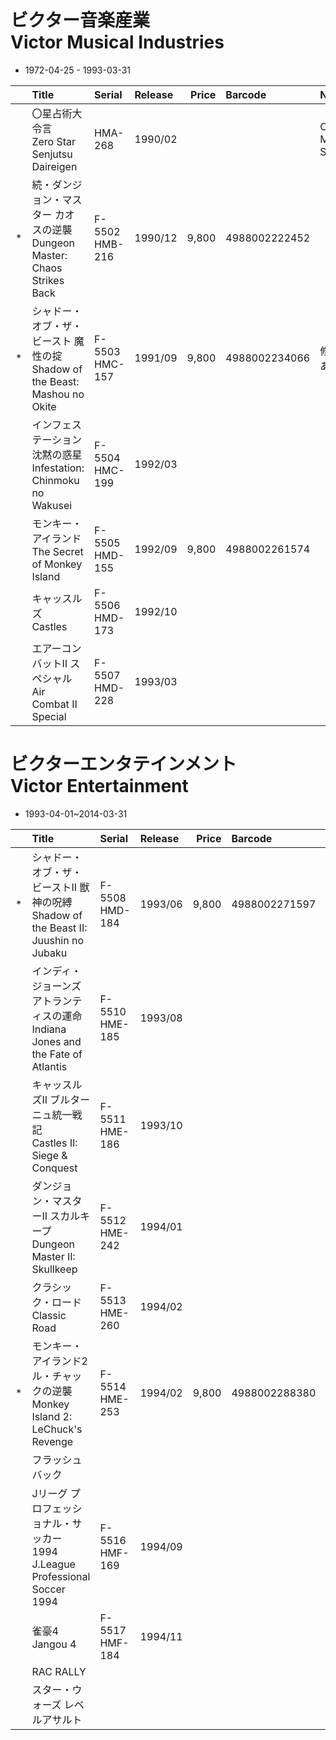 # ビクター音楽産業<br>Victor Musical Industries
* 1972-04-25 - 1993-03-31

||Title|Serial|Release|Price|Barcode|Note|
|:-:|:-|:-|:-|-:|:-|:-|
||〇星占術大令言<br>Zero Star Senjutsu Daireigen|HMA-268|1990/02|||CROSS MEDia SOFT|
|*|続・ダンジョン・マスター カオスの逆襲<br>Dungeon Master: Chaos Strikes Back|F-5502<br>HMB-216|1990/12|9,800|4988002222452||
|*|シャドー・オブ・ザ・ビースト 魔性の掟<br>Shadow of the Beast: Mashou no Okite|F-5503<br>HMC-157|1991/09|9,800|4988002234066|修正版あり|
||インフェステーション 沈黙の惑星<br>Infestation: Chinmoku no Wakusei|F-5504<br>HMC-199|1992/03||||
||モンキー・アイランド<br>The Secret of Monkey Island|F-5505<br>HMD-155|1992/09|9,800|4988002261574||
||キャッスルズ<br>Castles|F-5506<br>HMD-173|1992/10||||
||エアーコンバットII スペシャル<br>Air Combat II Special|F-5507<br>HMD-228|1993/03||||

# ビクターエンタテインメント<br>Victor Entertainment
* 1993-04-01~2014-03-31

||Title|Serial|Release|Price|Barcode|Note|
|:-:|:-|:-|:-|-:|:-|:-|
|*|シャドー・オブ・ザ・ビーストII 獣神の呪縛<br>Shadow of the Beast II: Juushin no Jubaku|F-5508<br>HMD-184|1993/06|9,800|4988002271597||
||インディ・ジョーンズ アトランティスの運命<br>Indiana Jones and the Fate of Atlantis|F-5510<br>HME-185|1993/08||||
||キャッスルズII ブルターニュ統一戦記<br>Castles II: Siege & Conquest|F-5511<br>HME-186|1993/10||||
||ダンジョン・マスターII スカルキープ<br>Dungeon Master II: Skullkeep|F-5512<br>HME-242|1994/01||||
||クラシック・ロード<br>Classic Road|F-5513<br>HME-260|1994/02||||
|*|モンキー・アイランド2 ル・チャックの逆襲<br>Monkey Island 2: LeChuck's Revenge|F-5514<br>HME-253|1994/02|9,800|4988002288380||
||フラッシュバック|
||Jリーグ プロフェッショナル・サッカー 1994<br>J.League Professional Soccer 1994|F-5516<br>HMF-169|1994/09||||
||雀豪4<br>Jangou 4|F-5517<br>HMF-184|1994/11||||
||RAC RALLY||||||
||スター・ウォーズ レベルアサルト|||||未発売 ?|
